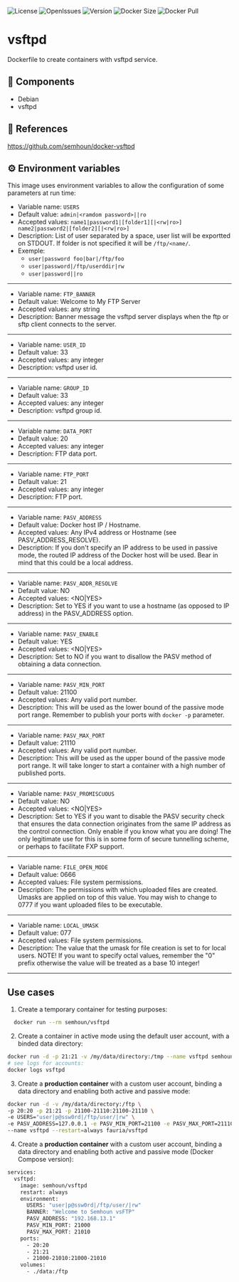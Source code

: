 ![License](https://img.shields.io/github/license/semhoun/docker_vsftpd) ![OpenIssues](https://img.shields.io/github/issues-raw/semhoun/docker_vsftpd) ![Version](https://img.shields.io/github/v/tag/semhoun/docker_vsftpd) ![Docker Size](https://img.shields.io/docker/image-size/semhoun/vsftpd) ![Docker Pull](https://img.shields.io/docker/pulls/semhoun/vsftpd)

# vsftpd
Dockerfile to create containers with vsftpd service.

## 🧾 Components
 - Debian
 - vsftpd

## 🔗 References
https://github.com/semhoun/docker-vsftpd

## ⚙️ Environment variables
This image uses environment variables to allow the configuration of some parameters at run time:

* Variable name: `USERS`
* Default value: `admin|<ramdom password>||ro`
* Accepted values: `name1|password1|[folder1][|<rw|ro>] name2|password2|[folder2][|<rw|ro>]`
* Description: List of user separated by a space, user list will be exportted on STDOUT.  If folder is not specified it will be `/ftp/<name/`.
* Exemple:
  * `user|password foo|bar|/ftp/foo`
  * `user|password|/ftp/userddir|rw`
  * `user|password||ro`

----

* Variable name: `FTP_BANNER`
* Default value:  Welcome to My FTP Server
* Accepted values: any string
* Description: Banner message the vsftpd server displays when the ftp or sftp client connects to the server.

----
* Variable name: `USER_ID`
* Default value: 33
* Accepted values: any integer
* Description: vsftpd user id.

----

* Variable name: `GROUP_ID`
* Default value: 33
* Accepted values: any integer
* Description: vsftpd group id.

----

* Variable name: `DATA_PORT`
* Default value: 20
* Accepted values: any integer
* Description: FTP data port.

----

* Variable name: `FTP_PORT`
* Default value: 21
* Accepted values: any integer
* Description: FTP port.

----

* Variable name: `PASV_ADDRESS`
* Default value: Docker host IP / Hostname.
* Accepted values: Any IPv4 address or Hostname (see PASV_ADDRESS_RESOLVE).
* Description: If you don't specify an IP address to be used in passive mode, the routed IP address of the Docker host will be used. Bear in mind that this could be a local address.

----

* Variable name: `PASV_ADDR_RESOLVE`
* Default value: NO
* Accepted values: <NO|YES>
* Description: Set to YES if you want to use a hostname (as opposed to IP address) in the PASV_ADDRESS option.

----

* Variable name: `PASV_ENABLE`
* Default value: YES
* Accepted values: <NO|YES>
* Description: Set to NO if you want to disallow the PASV method of obtaining a data connection.

----

* Variable name: `PASV_MIN_PORT`
* Default value: 21100
* Accepted values: Any valid port number.
* Description: This will be used as the lower bound of the passive mode port range. Remember to publish your ports with `docker -p` parameter.

----

* Variable name: `PASV_MAX_PORT`
* Default value: 21110
* Accepted values: Any valid port number.
* Description: This will be used as the upper bound of the passive mode port range. It will take longer to start a container with a high number of published ports.

----

* Variable name: `PASV_PROMISCUOUS`
* Default value: NO
* Accepted values: <NO|YES>
* Description: Set to YES if you want to disable the PASV security check that ensures the data connection originates from the same IP address as the control connection. Only enable if you know what you are doing! The only legitimate use for this is in some form of secure tunnelling scheme, or perhaps to facilitate FXP support.

----

* Variable name: `FILE_OPEN_MODE`
* Default value: 0666
* Accepted values: File system permissions.
* Description: The permissions with which uploaded files are created. Umasks are applied on top of this value. You may wish to change to 0777 if you want uploaded files to be executable.

----

* Variable name: `LOCAL_UMASK`
* Default value: 077
* Accepted values: File system permissions.
* Description: The value that the umask for file creation is set to for local users. NOTE! If you want to specify octal values, remember the "0" prefix otherwise the value will be treated as a base 10 integer!

----

Use cases
----

1) Create a temporary container for testing purposes:

```bash
  docker run --rm semhoun/vsftpd
```

2) Create a container in active mode using the default user account, with a binded data directory:

```bash
docker run -d -p 21:21 -v /my/data/directory:/tmp --name vsftpd semhoun/vsftpd
# see logs for accounts:
docker logs vsftpd
```

3) Create a **production container** with a custom user account, binding a data directory and enabling both active and passive mode:

```bash
docker run -d -v /my/data/directory:/ftp \
-p 20:20 -p 21:21 -p 21100-21110:21100-21110 \
-e USERS="user|p@ssw0rd|/ftp/user/|rw" \
-e PASV_ADDRESS=127.0.0.1 -e PASV_MIN_PORT=21100 -e PASV_MAX_PORT=21110 \
--name vsftpd --restart=always fauria/vsftpd
```

4) Create a **production container** with a custom user account, binding a data directory and enabling both active and passive mode (Docker Compose version):
```bash
services:
  vsftpd:
    image: semhoun/vsftpd
    restart: always
    environment:
      USERS: "user|p@ssw0rd|/ftp/user/|rw"
      BANNER: "Welcome to Semhoun vsFTP"
      PASV_ADDRESS: "192.168.13.1"
      PASV_MIN_PORT: 21000
      PASV_MAX_PORT: 21010
    ports:
      - 20:20
      - 21:21
      - 21000-21010:21000-21010
    volumes:
      - ./data:/ftp
```